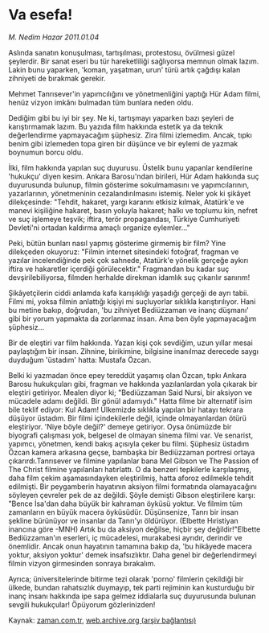 # Va esefa!

*M. Nedim Hazar 2011.01.04*

<td class="columnist-detail">
<p>Aslında sanatın konuşulması, tartışılması, protestosu, övülmesi güzel şeylerdir. Bir sanat eseri bu tür hareketliliği sağlıyorsa memnun olmak lazım. Lakin bunu yaparken, 'koman, yaşatman, urun' türü artık çağdışı kalan zihniyeti de bırakmak gerekir.</p>
<p>
<div id="haberMetinDiv">
<p>Mehmet Tanrısever'in yapımcılığını ve yönetmenliğini yaptığı Hür Adam filmi, henüz vizyon imkânı bulmadan tüm bunlara neden oldu.
<p>Dediğim gibi bu iyi bir şey. Ne ki, tartışmayı yaparken bazı şeyleri de karıştırmamak lazım. Bu yazıda film hakkında estetik ya da teknik değerlendirme yapmayacağım şüphesiz. Zira filmi izlemedim. Ancak, tıpkı benim gibi izlemeden topa giren bir düşünce ve bir eylemi de yazmak boynumun borcu oldu.
<p>İlki, film hakkında yapılan suç duyurusu. Üstelik bunu yapanlar kendilerine 'hukukçu' diyen kesim. Ankara Barosu'ndan birileri, Hür Adam hakkında suç duyurusunda bulunup, filmin gösterime sokulmamasını ve yapımcılarının, yazarlarının, yönetmeninin cezalandırılmasını istemiş. Neler yok ki şikâyet dilekçesinde: "Tehdit, hakaret, yargı kararını etkisiz kılmak, Atatürk'e ve manevi kişiliğine hakaret, basın yoluyla hakaret; halkı ve toplumu kin, nefret ve suç işlemeye teşvik; iftira, terör propagandası, Türkiye Cumhuriyeti Devleti'ni ortadan kaldırma amaçlı organize eylemler..."
<p>Peki, bütün bunları nasıl yapmış gösterime girmemiş bir film? Yine dilekçeden okuyoruz: "Filmin internet sitesindeki fotoğraf, fragman ve yazılar incelendiğinde pek çok sahnede, Atatürk'e yönelik gerçeğe aykırı iftira ve hakaretler içerdiği görülecektir." Fragmandan bu kadar suç devşirilebiliyorsa, filmden herhalde direkman idamlık suç çıkarılır sanırım!
<p>Şikâyetçilerin ciddi anlamda kafa karışıklığı yaşadığı gerçeği de ayrı tabii. Filmi mi, yoksa filmin anlattığı kişiyi mi suçluyorlar sıklıkla karıştırılıyor. Hani bu metine bakıp, doğrudan, 'bu zihniyet Bediüzzaman ve inanç düşmanı' gibi bir yorum yapmakta da zorlanmaz insan. Ama ben öyle yapmayacağım şüphesiz...
<p>Bir de eleştiri var film hakkında. Yazan kişi çok sevdiğim, uzun yıllar mesai paylaştığım bir insan. Zihnine, birikimine, bilgisine inanılmaz derecede saygı duyduğum 'üstadım' hatta: Mustafa Özcan.
<p>Belki ki yazmadan önce epey tereddüt yaşamış olan Özcan, tıpkı Ankara Barosu hukukçuları gibi, fragman ve hakkında yazılanlardan yola çıkarak bir eleştiri getiriyor. Mealen diyor ki; "Bediüzzaman Said Nursi, bir aksiyon ve mücadele adamı değildi. Bir gönül adamıydı." Hatta filme bir alternatif isim bile teklif ediyor: Kul Adam! Ülkemizde sıklıkla yapılan bir hatayı tekrara düşüyor üstadım. Bir filmi içindekilerle değil, içinde olmayanlardan ötürü eleştiriyor. 'Niye böyle değil?' demeye getiriyor. Oysa önümüzde bir biyografi çalışması yok, belgesel de olmayan sinema filmi var. Ve senarist, yapımcı, yönetmen, kendi bakış açısıyla çeker bu filmi. Şüphesiz üstadım Özcan kamera arkasına geçse, bambaşka bir Bediüzzaman portresi ortaya çıkarırdı.Tanrısever ve filmine yapılanlar bana Mel Gibson ve The Passion of The Christ filmine yapılanları hatırlattı. O da benzeri tepkilerle karşılaşmış, daha film çekim aşamasındayken eleştirilmiş, hatta aforoz edilmekle tehdit edilmişti. Bir peygamberin hayatının aksiyon filmi formatında olamayacağını söyleyen çevreler pek de az değildi. Şöyle demişti Gibson eleştirilere karşı: "Bence İsa'dan daha büyük bir kahraman öyküsü yoktur. Ve filmim tüm zamanların en büyük macera öyküsüdür. Düşünsenize, Tanrı bir insan şekline bürünüyor ve insanlar da Tanrı'yı öldürüyor. (Elbette Hıristiyan inancına göre -MNH) Artık bu da aksiyon değilse, hiçbir şey değildir!"Elbette Bediüzzaman'ın eserleri, iç mücadelesi, murakabesi ayrıdır, derindir ve önemlidir. Ancak onun hayatının tamamına bakıp da, 'bu hikâyede macera yoktur, aksiyon yoktur' demek insafsızlıktır. Daha genel bir değerlendirmeyi filmin vizyon girmesinden sonraya bırakalım.
<p>Ayrıca; üniversitelerinde bitirme tezi olarak 'porno' filmlerin çekildiği bir ülkede, bundan rahatsızlık duymayıp, tek parti rejiminin kan kusturduğu bir inanç insanı hakkında ipe sapa gelmez iddialarla suç duyurusunda bulunan sevgili hukukçular! Öpüyorum gözlerinizden!</p></p></p></p></p></p></p></p></div>
</p>
<a href="http://web.archive.org/web/20110108131545/mailto:n.hazar@zaman.com.tr">
</a></td>

Kaynak: [zaman.com.tr](http://zaman.com.tr/yazar.do?yazino=1073828), [web.archive.org (arşiv bağlantısı)](http://web.archive.org/web/20110108131545/http://zaman.com.tr:80/yazar.do?yazino=1073828)
